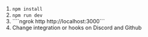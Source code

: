 1. ```npm install```
2. ```npm run dev```
3. ````ngrok http http://localhost:3000```
4. Change integration or hooks on Discord and Github
